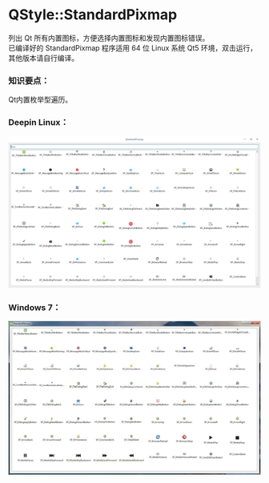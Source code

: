 # QStyle::StandardPixmap
列出 Qt 所有内置图标，方便选择内置图标和发现内置图标错误。  
已编译好的 StandardPixmap 程序适用 64 位 Linux 系统 Qt5 环境，双击运行，其他版本请自行编译。  

### 知识要点：
Qt内置枚举型遍历。  

### Deepin Linux：
![alt](preview.png)  

### Windows 7：
![alt](preview_win7.jpg)  